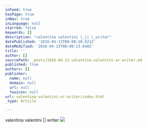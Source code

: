 ```yaml
---
inFeed: true
hasPage: true
inNav: true
inLanguage: null
starred: false
keywords: []
description: "valentina valentini \_|| \_writer"
datePublished: '2016-04-13T00:08:20.621Z'
dateModified: '2016-04-13T00:08:13.648Z'
title: ''
author: []
sourcePath: _posts/2016-04-12-valentina-valentini-or-writer.md
published: true
authors: []
publisher:
  name: null
  domain: null
  url: null
  favicon: null
url: valentina-valentini-or-writer/index.html
_type: Article

---
```

valentina valentini  ||  writer
![](https://the-grid-user-content.s3-us-west-2.amazonaws.com/1c2073f2-e19c-4288-8170-babc93cc67b3.jpg)